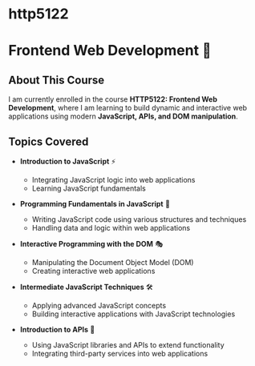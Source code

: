# http5122
# Frontend Web Development 🚀  

## About This Course  
I am currently enrolled in the  course **HTTP5122: Frontend Web Development**, where I am learning to build dynamic and interactive web applications using modern **JavaScript, APIs, and DOM manipulation**.  

## Topics Covered  
- **Introduction to JavaScript** ⚡  
  - Integrating JavaScript logic into web applications  
  - Learning JavaScript fundamentals  

- **Programming Fundamentals in JavaScript** 🔢  
  - Writing JavaScript code using various structures and techniques  
  - Handling data and logic within web applications  

- **Interactive Programming with the DOM** 🎭  
  - Manipulating the Document Object Model (DOM)  
  - Creating interactive web applications  

- **Intermediate JavaScript Techniques** 🛠  
  - Applying advanced JavaScript concepts  
  - Building interactive applications with JavaScript technologies  

- **Introduction to APIs** 🔗  
  - Using JavaScript libraries and APIs to extend functionality  
  - Integrating third-party services into web applications  


